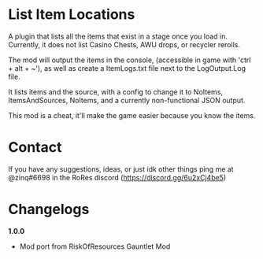 ﻿# List Item Locations

A plugin that lists all the items that exist in a stage once you load in. Currently, it does not list Casino Chests, AWU drops, or recycler rerolls. 

The mod will output the items in the console, (accessible in game with 'ctrl + alt + ~'), as well as create a ItemLogs.txt file next to the LogOutput.Log file.

It lists items and the source, with a config to change it to NoItems, ItemsAndSources, NoItems, and a currently non-functional JSON output.

This mod is a cheat, it'll make the game easier because you know the items.

# Contact

If you have any suggestions, ideas, or just idk other things ping me at @zinq#6698 in the RoRes discord (https://discord.gg/6u2xCj4be5)

# Changelogs

**1.0.0**

- Mod port from RiskOfResources Gauntlet Mod